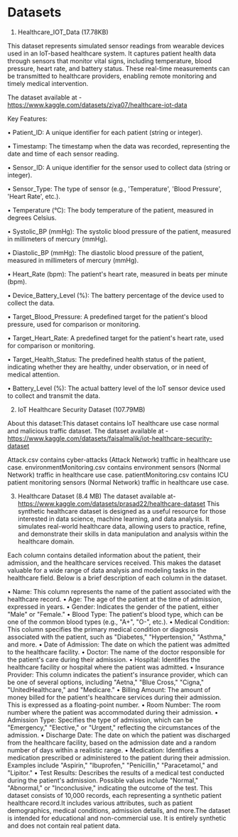 # Datasets

1. Healthcare_IOT_Data (17.78KB)

This dataset represents simulated sensor readings from wearable devices used in an IoT-based healthcare system. It captures patient health data through sensors that monitor vital signs, including temperature, blood pressure, heart rate, and battery status. These real-time measurements can be transmitted to healthcare providers, enabling remote monitoring and timely medical intervention.

The dataset available at - https://www.kaggle.com/datasets/ziya07/healthcare-iot-data

Key Features:

•	Patient_ID: A unique identifier for each patient (string or integer).

•	Timestamp: The timestamp when the data was recorded, representing the date and time of each sensor reading.

•	Sensor_ID: A unique identifier for the sensor used to collect data (string or integer).

•	Sensor_Type: The type of sensor (e.g., 'Temperature', 'Blood Pressure', 'Heart Rate', etc.).

•	Temperature (°C): The body temperature of the patient, measured in degrees Celsius.

•	Systolic_BP (mmHg): The systolic blood pressure of the patient, measured in millimeters of mercury (mmHg).

•	Diastolic_BP (mmHg): The diastolic blood pressure of the patient, measured in millimeters of mercury (mmHg).

•	Heart_Rate (bpm): The patient's heart rate, measured in beats per minute (bpm).

•	Device_Battery_Level (%): The battery percentage of the device used to collect the data.

•	Target_Blood_Pressure: A predefined target for the patient's blood pressure, used for comparison or monitoring.

•	Target_Heart_Rate: A predefined target for the patient's heart rate, used for comparison or monitoring.

•	Target_Health_Status: The predefined health status of the patient, indicating whether they are healthy, under observation, or in need of medical attention.

•	Battery_Level (%): The actual battery level of the IoT sensor device used to collect and transmit the data.




2. IoT Healthcare Security Dataset (107.79MB)

About this dataset:This dataset contains IoT healthcare use case normal and malicious traffic dataset.
The dataset available at -https://www.kaggle.com/datasets/faisalmalik/iot-healthcare-security-dataset

Attack.csv contains cyber-attacks (Attack Network) traffic in healthcare use case.
environmentMonitoring.csv contains environment sensors (Normal Network) traffic in healthcare use case.
patientMonitoring.csv contains ICU patient monitoring sensors (Normal Network) traffic in healthcare use case.

3. Healthcare Dataset (8.4 MB)
The dataset available at- https://www.kaggle.com/datasets/prasad22/healthcare-dataset
This synthetic healthcare dataset is designed as a useful resource for those interested in data science, machine learning, and data analysis. It simulates real-world healthcare data, allowing users to practice, refine, and demonstrate their skills in data manipulation and analysis within the healthcare domain.

Each column contains detailed information about the patient, their admission, and the healthcare services received. This makes the dataset valuable for a wide range of data analysis and modeling tasks in the healthcare field. Below is a brief description of each column in the dataset.

•	Name: This column represents the name of the patient associated with the healthcare record.
•	Age: The age of the patient at the time of admission, expressed in years.
•	Gender: Indicates the gender of the patient, either "Male" or "Female."
•	Blood Type: The patient's blood type, which can be one of the common blood types (e.g., "A+", "O-", etc.).
•	Medical Condition: This column specifies the primary medical condition or diagnosis associated with the patient, such as "Diabetes," "Hypertension," "Asthma," and more.
•	Date of Admission: The date on which the patient was admitted to the healthcare facility.
•	Doctor: The name of the doctor responsible for the patient's care during their admission.
•	Hospital: Identifies the healthcare facility or hospital where the patient was admitted.
•	Insurance Provider: This column indicates the patient's insurance provider, which can be one of several options, including "Aetna," "Blue Cross," "Cigna," "UnitedHealthcare," and "Medicare."
•	Billing Amount: The amount of money billed for the patient's healthcare services during their admission. This is expressed as a floating-point number.
•	Room Number: The room number where the patient was accommodated during their admission.
•	Admission Type: Specifies the type of admission, which can be "Emergency," "Elective," or "Urgent," reflecting the circumstances of the admission.
•	Discharge Date: The date on which the patient was discharged from the healthcare facility, based on the admission date and a random number of days within a realistic range.
•	Medication: Identifies a medication prescribed or administered to the patient during their admission. Examples include "Aspirin," "Ibuprofen," "Penicillin," "Paracetamol," and "Lipitor."
•	Test Results: Describes the results of a medical test conducted during the patient's admission. Possible values include "Normal," "Abnormal," or "Inconclusive," indicating the outcome of the test.
This dataset consists of 10,000 records, each representing a synthetic patient healthcare record.It includes various attributes, such as patient demographics, medical conditions, admission details, and more.The dataset is intended for educational and non-commercial use. It is entirely synthetic and does not contain real patient data.










